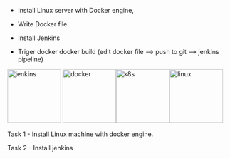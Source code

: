 - Install Linux server with Docker engine,

- Write Docker file

- Install Jenkins

- Triger docker docker build (edit docker file --> push to git --> jenkins pipeline)


<img src="https://icon-icons.com/icons2/2107/PNG/256/file_type_jenkins_icon_130515.png" width="120" height="120" alt="jenkins"> <img src="https://d1q6f0aelx0por.cloudfront.net/product-logos/library-docker-logo.png" width="120" height="120" alt="docker"><img src="https://blog.bosch-si.com/wp-content/uploads/kubernetes-logo.png" width="120" height="120" alt="k8s"><img src="https://upload.wikimedia.org/wikipedia/commons/thumb/3/35/Tux.svg/150px-Tux.svg.png" width="120" height="120" alt="linux">

Task 1 - Install Linux machine with docker engine.

Task 2 - Install jenkins
